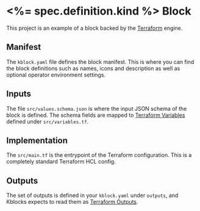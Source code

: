 # <%= spec.definition.kind %> Block

This project is an example of a block backed by the [Terraform](https://www.terraform.io/) engine.

## Manifest

The `kblock.yaml` file defines the block manifest. This is where you can find the block definitions
such as names, icons and description as well as optional operator environment settings.

## Inputs

The file `src/values.schema.json` is where the input JSON schema of the block is defined. The schema
fields are mapped to [Terraform Variables](https://developer.hashicorp.com/terraform/language/values/variables) defined under `src/variables.tf`.

## Implementation

The `src/main.tf` is the entrypoint of the Terraform configuration. This is a completely standard
Terraform HCL config.

## Outputs

The set of outputs is defined in your `kblock.yaml` under `outputs`, and Kblocks expects to read
them as [Terraform Outputs](https://developer.hashicorp.com/terraform/language/values/outputs).
